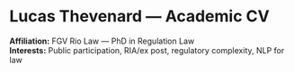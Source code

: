 # Lucas Thevenard — Academic CV

**Affiliation:** FGV Rio Law — PhD in Regulation Law  
**Interests:** Public participation, RIA/ex post, regulatory complexity, NLP for law
